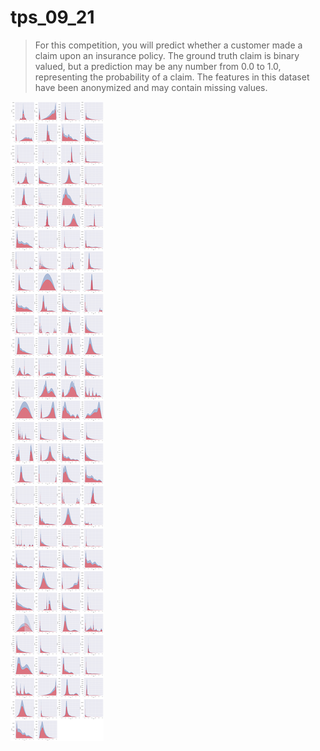 # tps_09_21

<!--  https://scikit-learn.org/stable/auto_examples/preprocessing/plot_all_scaling.html -->

> For this competition, you will predict whether a customer made a claim upon an insurance policy. The ground truth claim is binary valued, but a prediction may be any number from 0.0 to 1.0, representing the probability of a claim. The features in this dataset have been anonymized and may contain missing values.

![](https://github.com/Alexandre-Caldeira/tps_09_21/blob/alexandre/todos.png)
